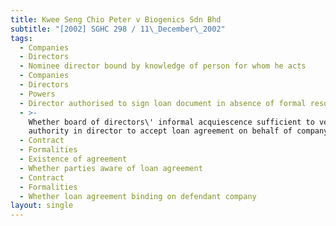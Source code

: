 ```yaml
---
title: Kwee Seng Chio Peter v Biogenics Sdn Bhd
subtitle: "[2002] SGHC 298 / 11\_December\_2002"
tags:
  - Companies
  - Directors
  - Nominee director bound by knowledge of person for whom he acts
  - Companies
  - Directors
  - Powers
  - Director authorised to sign loan document in absence of formal resolution
  - >-
    Whether board of directors\' informal acquiescence sufficient to vest
    authority in director to accept loan agreement on behalf of company
  - Contract
  - Formalities
  - Existence of agreement
  - Whether parties aware of loan agreement
  - Contract
  - Formalities
  - Whether loan agreement binding on defendant company
layout: single
---
```


